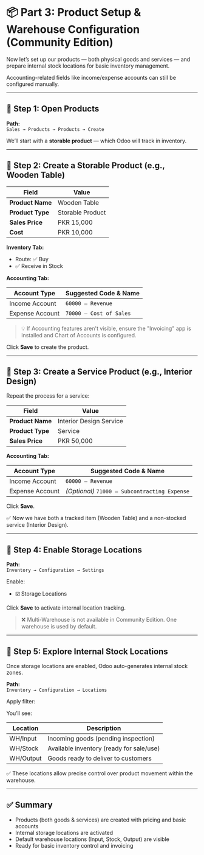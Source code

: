 # 📦 Part 3: Product Setup & Warehouse Configuration (Community Edition)

Now let’s set up our products — both physical goods and services — and prepare internal stock locations for basic inventory management.

Accounting-related fields like income/expense accounts can still be configured manually.

---

## 🔹 Step 1: Open Products

**Path:**  
`Sales → Products → Products → Create`

We’ll start with a **storable product** — which Odoo will track in inventory.

---

## 🔹 Step 2: Create a Storable Product (e.g., Wooden Table)

| Field                  | Value                      |
|------------------------|----------------------------|
| **Product Name**       | Wooden Table               |
| **Product Type**       | Storable Product           |
| **Sales Price**        | PKR 15,000                 |
| **Cost**               | PKR 10,000                 |

**Inventory Tab:**
- Route: ✅ Buy  
- ✅ Receive in Stock

**Accounting Tab:**

| Account Type   | Suggested Code & Name         |
|----------------|-------------------------------|
| Income Account | `60000 – Revenue`             |
| Expense Account| `70000 – Cost of Sales`       |

> 💡 If Accounting features aren't visible, ensure the "Invoicing" app is installed and Chart of Accounts is configured.

Click **Save** to create the product.

---

## 🔹 Step 3: Create a Service Product (e.g., Interior Design)

Repeat the process for a service:

| Field                  | Value                          |
|------------------------|--------------------------------|
| **Product Name**       | Interior Design Service        |
| **Product Type**       | Service                        |
| **Sales Price**        | PKR 50,000                     |

**Accounting Tab:**

| Account Type   | Suggested Code & Name                |
|----------------|--------------------------------------|
| Income Account | `60000 – Revenue`                    |
| Expense Account| _(Optional)_ `71000 – Subcontracting Expense` |

Click **Save**.

✅ Now we have both a tracked item (Wooden Table) and a non-stocked service (Interior Design).

---

## 🏬 Step 4: Enable Storage Locations

**Path:**  
`Inventory → Configuration → Settings`

Enable:

- ☑️ Storage Locations

Click **Save** to activate internal location tracking.

> ❌ Multi-Warehouse is not available in Community Edition. One warehouse is used by default.

---

## 📍 Step 5: Explore Internal Stock Locations

Once storage locations are enabled, Odoo auto-generates internal stock zones.

**Path:**  
`Inventory → Configuration → Locations`

Apply filter:  

You’ll see:

| Location       | Description                              |
|----------------|-------------------------------------------|
| WH/Input       | Incoming goods (pending inspection)       |
| WH/Stock       | Available inventory (ready for sale/use)  |
| WH/Output      | Goods ready to deliver to customers       |

✅ These locations allow precise control over product movement within the warehouse.

---

## ✅ Summary

- Products (both goods & services) are created with pricing and basic accounts  
- Internal storage locations are activated  
- Default warehouse locations (Input, Stock, Output) are visible  
- Ready for basic inventory control and invoicing
